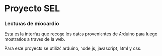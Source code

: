# Proyecto SEL 
### Lecturas de miocardio

Esta es la interfaz que recoge los datos provenientes de Arduino 
para luego mostrarlos a través de la web.

Para este proyecto se utilizó arduino, node js, javascript, html y css.
